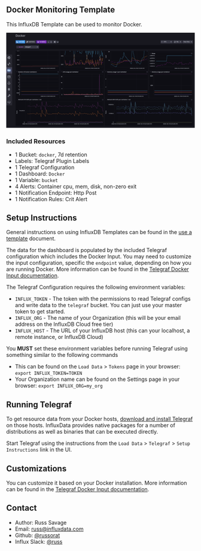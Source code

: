 ## Docker Monitoring Template

This InfluxDB Template can be used to monitor Docker.

![Docker Dashboard Screenshot](img/docker_dashboard.png)

### Included Resources

- 1 Bucket: `docker`, 7d retention
- Labels: Telegraf Plugin Labels
- 1 Telegraf Configuration
- 1 Dashboard: `Docker`
- 1 Variable: `bucket`
- 4 Alerts: Container cpu, mem, disk, non-zero exit
- 1 Notification Endpoint: Http Post
- 1 Notification Rules: Crit Alert

## Setup Instructions

  General instructions on using InfluxDB Templates can be found in the [use a template](../docs/use_a_template.md) document.
    
  The data for the dashboard is populated by the included Telegraf configuration which includes the Docker Input. You may need to customize the input configuration, specific the `endpoint` value, depending on how you are running Docker. More information can be found in the [Telegraf Docker Input documentation](https://github.com/influxdata/telegraf/tree/master/plugins/inputs/docker).
  
  The Telegraf Configuration requires the following environment variables:
    
  - `INFLUX_TOKEN` - The token with the permissions to read Telegraf configs and write data to the `telegraf` bucket. You can just use your master token to get started.
  - `INFLUX_ORG` - The name of your Organization (this will be your email address on the InfluxDB Cloud free tier)
  - `INFLUX_HOST` - The URL of your InfluxDB host (this can your localhost, a remote instance, or InfluxDB Cloud)

  You **MUST** set these environment variables before running Telegraf using something similar to the following commands
    
  - This can be found on the `Load Data` > `Tokens` page in your browser: `export INFLUX_TOKEN=TOKEN`
  - Your Organization name can be found on the Settings page in your browser: `export INFLUX_ORG=my_org`

## Running Telegraf

  To get resource data from your Docker hosts, [download and install Telegraf](https://portal.influxdata.com/downloads/) on those hosts. InfluxData provides native packages for a number of distributions as well as binaries that can be executed directly.

  Start Telegraf using the instructions from the `Load Data` > `Telegraf` > `Setup Instructions` link in the UI.

## Customizations

You can customize it based on your Docker installation. More information can be found in the [Telegraf Docker Input documentation](https://github.com/influxdata/telegraf/tree/master/plugins/inputs/docker).

## Contact

- Author: Russ Savage
- Email: russ@influxdata.com
- Github: [@russorat](https://github.com/russorat)
- Influx Slack: [@russ](https://influxdata.com/slack)